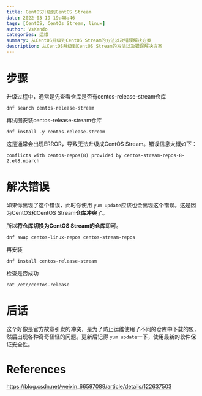```yaml
---
title: CentOS升级到CentOS Stream
date: 2022-03-19 19:48:46
tags: [CentOS, CentOs Stream, linux]
author: VsKendo
categories: 运维
summary: 从CentOS升级到CentOS Stream的方法以及错误解决方案
description: 从CentOS升级到CentOS Stream的方法以及错误解决方案
---
```


# 步骤

升级过程中，通常是先查看仓库是否有centos-release-stream仓库

```shell
dnf search centos-release-stream
```

再试图安装centos-release-stream仓库

```shell
dnf install -y centos-release-stream
```

这是通常会出现ERROR，导致无法升级成CentOS Stream。错误信息大概如下：

```shell
conflicts with centos-repos(8) provided by centos-stream-repos-8-2.el8.noarch
```

# 解决错误

如果你出现了这个错误，此时你使用 `yum update`应该也会出现这个错误。这是因为CentOS和CentOS Stream**仓库冲突**了。

所以**将仓库切换为CentOS Stream的仓库**即可。

```shell
dnf swap centos-linux-repos centos-stream-repos
```

再安装

```shell
dnf install centos-release-stream
```

检查是否成功

```shell
cat /etc/centos-release
```

# 后话

这个好像是官方故意引发的冲突，是为了防止运维使用了不同的仓库中下载的包，然后出现各种奇奇怪怪的问题。更新后记得 `yum update`一下，使用最新的软件保证安全性。

# References

https://blog.csdn.net/weixin_66597089/article/details/122637503
